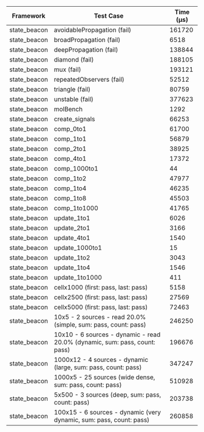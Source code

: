 | Framework | Test Case | Time (μs) |
| --- | --- | --- |
| state_beacon | avoidablePropagation (fail) | 161720 |
| state_beacon | broadPropagation (fail) | 6518 |
| state_beacon | deepPropagation (fail) | 138844 |
| state_beacon | diamond (fail) | 188105 |
| state_beacon | mux (fail) | 193121 |
| state_beacon | repeatedObservers (fail) | 52512 |
| state_beacon | triangle (fail) | 80759 |
| state_beacon | unstable (fail) | 377623 |
| state_beacon | molBench | 1292 |
| state_beacon | create_signals | 66253 |
| state_beacon | comp_0to1 | 61700 |
| state_beacon | comp_1to1 | 56879 |
| state_beacon | comp_2to1 | 38925 |
| state_beacon | comp_4to1 | 17372 |
| state_beacon | comp_1000to1 | 44 |
| state_beacon | comp_1to2 | 47977 |
| state_beacon | comp_1to4 | 46235 |
| state_beacon | comp_1to8 | 45503 |
| state_beacon | comp_1to1000 | 41765 |
| state_beacon | update_1to1 | 6026 |
| state_beacon | update_2to1 | 3166 |
| state_beacon | update_4to1 | 1540 |
| state_beacon | update_1000to1 | 15 |
| state_beacon | update_1to2 | 3043 |
| state_beacon | update_1to4 | 1546 |
| state_beacon | update_1to1000 | 411 |
| state_beacon | cellx1000 (first: pass, last: pass) | 5158 |
| state_beacon | cellx2500 (first: pass, last: pass) | 27569 |
| state_beacon | cellx5000 (first: pass, last: pass) | 72463 |
| state_beacon | 10x5 - 2 sources - read 20.0% (simple, sum: pass, count: pass) | 246250 |
| state_beacon | 10x10 - 6 sources - dynamic - read 20.0% (dynamic, sum: pass, count: pass) | 196676 |
| state_beacon | 1000x12 - 4 sources - dynamic (large, sum: pass, count: pass) | 347247 |
| state_beacon | 1000x5 - 25 sources (wide dense, sum: pass, count: pass) | 510928 |
| state_beacon | 5x500 - 3 sources (deep, sum: pass, count: pass) | 203738 |
| state_beacon | 100x15 - 6 sources - dynamic (very dynamic, sum: pass, count: pass) | 260858 |
